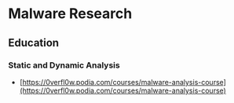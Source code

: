 # Malware Research

## Education

### Static and Dynamic Analysis

* [https://0verfl0w.podia.com/courses/malware-analysis-course](https://0verfl0w.podia.com/courses/malware-analysis-course)

